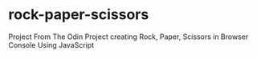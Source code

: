 # rock-paper-scissors

Project From The Odin Project creating Rock, Paper, Scissors in Browser Console Using JavaScript
